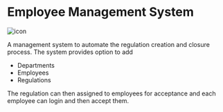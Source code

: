 # Employee Management System

![icon](https://raw.githubusercontent.com/Vikramadtya/Employee-Management-System-EMP-/master/assets/employee.svg?token=AUWS5VZ62RTPEOSQRPKAKATBAZMIQ)

A management system to automate the regulation creation and closure process. The system provides option to add
- Departments
- Employees
- Regulations

The regulation can then assigned to employees for acceptance and each employee can login and then accept them.


